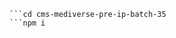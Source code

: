 ```git clone https://gitea.sev-2.com/pre-ip/cms-mediverse-pre-ip-batch-35.git
```cd cms-mediverse-pre-ip-batch-35
```npm i
